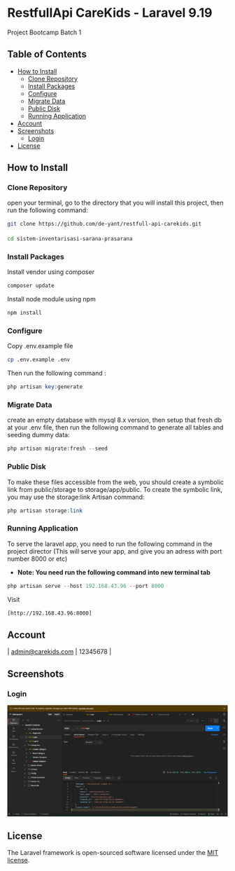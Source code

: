 # RestfullApi CareKids - Laravel 9.19

Project Bootcamp Batch 1

## Table of Contents

- [How to Install](#how-to-install)
  - [Clone Repository](#clone-repository)
  - [Install Packages](#install-packages)
  - [Configure](#configure)
  - [Migrate Data](#migrate-data)
  - [Public Disk](#public-disk)
  - [Running Application](#running-application)
- [Account](#account)
- [Screenshots](#screenshots)
  - [Login](#login)
- [License](#license)

## How to Install

### Clone Repository
open your terminal, go to the directory that you will install this project, then run the following command:

```bash
git clone https://github.com/de-yant/restfull-api-carekids.git

cd sistem-inventarisasi-sarana-prasarana 
```

### Install Packages
Install vendor using composer

```bash
composer update
```

Install node module using npm

```bash
npm install
```

### Configure
Copy .env.example file

```bash
cp .env.example .env
```

Then run the following command :

```php
php artisan key:generate
```

### Migrate Data
create an empty database with mysql 8.x version, then setup that fresh db at your .env file, then run the following command to generate all tables and seeding dummy data:

```php
php artisan migrate:fresh --seed
```
### Public Disk
To make these files accessible from the web, you should create a symbolic link from public/storage to storage/app/public.
To create the symbolic link, you may use the storage:link Artisan command:

```php
php artisan storage:link
```

### Running Application
To serve the laravel app, you need to run the following command in the project director (This will serve your app, and give you an adress with port number 8000 or etc)
- **Note: You need run the following command into new terminal tab**

```php
php artisan serve --host 192.168.43.96 --port 8000
```

Visit
```bash 
[http://192.168.43.96:8000]
```

## Account
  | admin@carekids.com   | 12345678 |

## Screenshots

### Login

![Pist](https://github.com/de-yant/restfull-api-carekids/blob/main/public/assets/preview/api-login.png?raw=true)


## License

The Laravel framework is open-sourced software licensed under the [MIT license](https://opensource.org/licenses/MIT).
